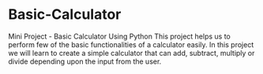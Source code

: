 # Basic-Calculator
Mini Project - Basic Calculator Using Python
This project  helps us to perform few of the basic functionalities of a calculator easily.
In this project we will learn to create a simple calculator that can add, subtract, multiply or divide depending upon the input from the user.
